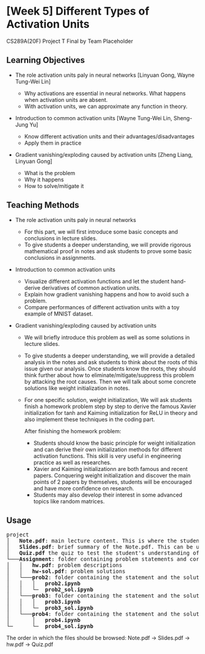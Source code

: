 # [Week 5] Different Types of Activation Units
CS289A(20F) Project T Final by Team Placeholder

## Learning Objectives

* The role activation units paly in neural networks [Linyuan Gong, Wayne Tung-Wei Lin]
  - Why activations are essential in neural networks. What happens when activation units are absent.
  - With activation units, we can approximate any function in theory.

* Introduction to common activation units [Wayne Tung-Wei Lin, Sheng-Jung Yu]
  - Know different activation units and their advantages/disadvantages
  - Apply them in practice

* Gradient vanishing/exploding caused by activation units [Zheng Liang, Linyuan Gong]
  - What is the problem
  - Why it happens
  - How to solve/mitigate it

## Teaching Methods

* The role activation units paly in neural networks
  * For this part, we will first introduce some basic concepts and conclusions in lecture slides.
  * To give students a deeper understanding, we will provide rigorous mathematical proof in notes and ask students to prove some basic conclusions in assignments.

* Introduction to common activation units
  - Visualize different activation functions and let the student hand-derive derivatives of common activation units.
  - Explain how gradient vanishing happens and how to avoid such a problem.
  - Compare performances of different activation units with a toy example of MNIST dataset.


* Gradient vanishing/exploding caused by activation units
  * We will briefly introduce this problem as well as some solutions in lecture slides.
  * To give students a deeper understanding, we will provide a detailed analysis in the notes and ask students to think about the roots of this issue given our analysis. Once students know the roots, they should think further about how to eliminate/mitigate/suppress this problem by attacking the root causes. Then we will talk about some concrete solutions like weight initialization in notes.
  * For one specific solution, weight initialization, We will ask students finish a homework problem step by step to derive the famous Xavier initialization for tanh and Kaiming initialization for ReLU in theory and also implement these techniques in the coding part.

    After finishing the homework problem:
    + Students should know the basic principle for weight initialization and can derive their own initialization methods for different activation functions. This skill is very useful in engineering practice as well as researches.
    + Xavier and Kaiming initializationn are both famous and recent papers. Conquering weight initialization and discover the main points of 2 papers by themselves, students will be encouraged and have more confidence on research.
    + Students may also develop their interest in some advanced topics like random matrices.
 

## Usage
<pre>
project
│   <b>Note.pdf</b>: main lecture content. This is where the student should start.  
│   <b>Slides.pdf</b>: brief summary of the Note.pdf. This can be used when the course is taught in lecture.     
│   <b>Quiz.pdf</b> the quiz to test the student's understanding of the content. The quiz should be taken after the student has finished the note and assignment.   
└───<b>Assignment</b>: folder containing problem statements and corresponding jupyter notebook for each problem. This should be done after reading Note.pdf.   
│   │   <b>hw.pdf</b>: problem descriptions   
│   │   <b>hw-sol.pdf</b>: problem solutions 
│   └───<b>prob2</b>: folder containing the statement and the solution for problem 2    
│   │   │   <b>prob2.ipynb</b>   
│   │   └─  <b>prob2_sol.ipynb</b>       
│   └───<b>prob3</b>: folder containing the statement and the solution for problem 3     
│   │   │   <b>prob3.ipynb</b>      
│   │   └─  <b>prob3_sol.ipynb</b>      
│   └───<b>prob4</b>: folder containing the statement and the solution for problem 4     
│       │   <b>prob4.ipynb</b>     
└─      └─  <b>prob4_sol.ipynb</b>   
</pre>
The order in which the files should be browsed: Note.pdf &rarr; Slides.pdf &rarr; hw.pdf &rarr; Quiz.pdf
